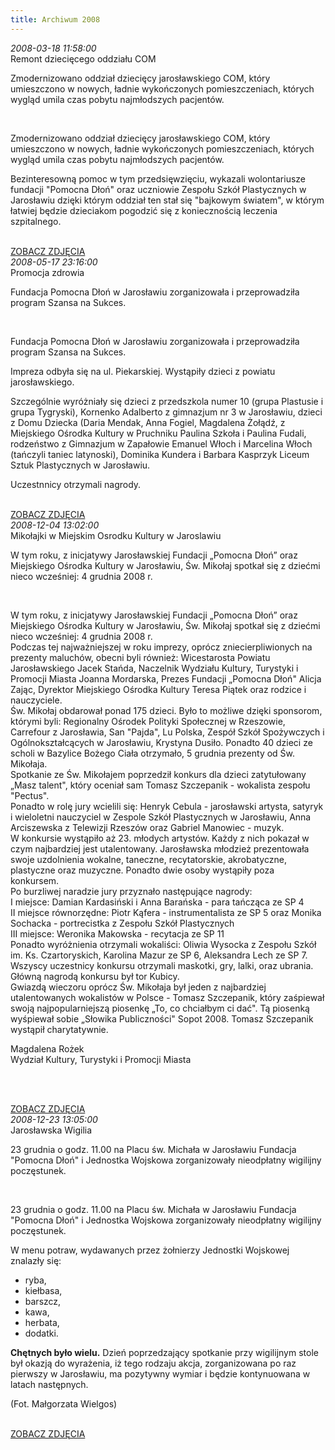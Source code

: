 ```yaml
---
title: Archiwum 2008
---
```


<div class="archiveItem">
<i>2008-03-18 11:58:00</i><br>
Remont dziecięcego oddziału COM<p>Zmodernizowano oddział dziecięcy jarosławskiego COM, który umieszczono w nowych, ładnie wykończonych pomieszczeniach, których wygląd umila czas pobytu najmłodszych pacjentów.</p><br>
<p>Zmodernizowano oddział dziecięcy jarosławskiego COM, który umieszczono w nowych, ładnie wykończonych pomieszczeniach, których wygląd umila czas pobytu najmłodszych pacjentów.</p><p>Bezinteresowną pomoc w tym przedsięwzięciu, wykazali wolontariusze fundacji "Pomocna Dłoń" oraz uczniowie Zespołu Szkół Plastycznych w Jarosławiu dzięki którym oddział ten stał się "bajkowym światem", w którym łatwiej będzie dzieciakom pogodzić się z koniecznością leczenia szpitalnego.</p><br>
<a href="#" class="loadImages">ZOBACZ ZDJĘCIA</a><br>
<div class="centerImgsEmpty">
<a href="img/archive_files/09.jpg" target="_blank"><img data-src="img/archive_files/09.jpg" /></a><br>
<a href="img/archive_files/DSC03878.JPG" target="_blank"><img data-src="img/archive_files/DSC03878.JPG" /></a><br>
<a href="img/archive_files/DSC03879.JPG" target="_blank"><img data-src="img/archive_files/DSC03879.JPG" /></a><br>
<a href="img/archive_files/DSC03880.JPG" target="_blank"><img data-src="img/archive_files/DSC03880.JPG" /></a><br>
<a href="img/archive_files/DSC03884.JPG" target="_blank"><img data-src="img/archive_files/DSC03884.JPG" /></a><br>
<a href="img/archive_files/DSC03911.JPG" target="_blank"><img data-src="img/archive_files/DSC03911.JPG" /></a><br>
<a href="img/archive_files/DSC03913.JPG" target="_blank"><img data-src="img/archive_files/DSC03913.JPG" /></a><br>
<a href="img/archive_files/DSC03914.JPG" target="_blank"><img data-src="img/archive_files/DSC03914.JPG" /></a><br>
<a href="img/archive_files/DSC03918.JPG" target="_blank"><img data-src="img/archive_files/DSC03918.JPG" /></a><br>
<a href="img/archive_files/DSC03924.JPG" target="_blank"><img data-src="img/archive_files/DSC03924.JPG" /></a><br>
<a href="img/archive_files/DSC03930.JPG" target="_blank"><img data-src="img/archive_files/DSC03930.JPG" /></a><br>
<a href="img/archive_files/DSC03931.JPG" target="_blank"><img data-src="img/archive_files/DSC03931.JPG" /></a><br>
<a href="img/archive_files/DSC03932.JPG" target="_blank"><img data-src="img/archive_files/DSC03932.JPG" /></a><br>
<a href="img/archive_files/DSC03933.JPG" target="_blank"><img data-src="img/archive_files/DSC03933.JPG" /></a><br>
<a href="img/archive_files/DSC03937.JPG" target="_blank"><img data-src="img/archive_files/DSC03937.JPG" /></a><br>
<a href="img/archive_files/scale-img.jpeg" target="_blank"><img data-src="img/archive_files/scale-img.jpeg" /></a><br>
<a href="img/archive_files/malowanie-szpitala.jpg" target="_blank"><img data-src="img/archive_files/malowanie-szpitala.jpg" /></a><br>
</div>
</div>
<div class="archiveItem">
<i>2008-05-17 23:16:00</i><br>
Promocja zdrowia<p>Fundacja Pomocna Dłoń w Jarosławiu zorganizowała i przeprowadziła program Szansa na Sukces.</p><br>
<p>Fundacja Pomocna Dłoń w Jarosławiu zorganizowała i przeprowadziła program Szansa na Sukces.</p><p>Impreza odbyła się na ul. Piekarskiej. Wystąpiły dzieci z powiatu jarosławskiego.</p><p>Szczególnie wyróżniały się dzieci z przedszkola numer 10 (grupa Plastusie i grupa Tygryski), Kornenko Adalberto z gimnazjum nr 3 w Jarosławiu, dzieci z Domu Dziecka (Daria Mendak, Anna Fogiel, Magdalena Żołądź, z Miejskiego Ośrodka Kultury w Pruchniku Paulina Szkoła i Paulina Fudali, rodzeństwo z Gimnazjum w Zapałowie Emanuel Włoch i Marcelina Włoch (tańczyli taniec latynoski), Dominika Kundera i Barbara Kasprzyk Liceum Sztuk Plastycznych w Jarosławiu.</p><p>Uczestnnicy otrzymali nagrody.</p><br>
<a href="#" class="loadImages">ZOBACZ ZDJĘCIA</a><br>
<div class="centerImgsEmpty">
<a href="img/archive_files/0a378ba8e8f719e3125c634d6ce5fe70.jpg" target="_blank"><img data-src="img/archive_files/0a378ba8e8f719e3125c634d6ce5fe70.jpg" /></a><br>
<a href="img/archive_files/7800db6d52eb019d0a11e0336fc1f96e.jpg" target="_blank"><img data-src="img/archive_files/7800db6d52eb019d0a11e0336fc1f96e.jpg" /></a><br>
<a href="img/archive_files/9f1432674e53395c0e070071867ec162.jpg" target="_blank"><img data-src="img/archive_files/9f1432674e53395c0e070071867ec162.jpg" /></a><br>
<a href="img/archive_files/a06f3679df84cd26dfabface7d6cf224.jpg" target="_blank"><img data-src="img/archive_files/a06f3679df84cd26dfabface7d6cf224.jpg" /></a><br>
<a href="img/archive_files/czerwiec-2008.jpg" target="_blank"><img data-src="img/archive_files/czerwiec-2008.jpg" /></a><br>
</div>
</div>
<div class="archiveItem">
<i>2008-12-04 13:02:00</i><br>
Mikołajki w Miejskim Osrodku Kultury w Jaroslawiu<p>W tym roku, z inicjatywy Jarosławskiej Fundacji „Pomocna Dłoń” oraz Miejskiego Ośrodka Kultury w Jarosławiu, Św. Mikołaj spotkał się z dziećmi nieco wcześniej: 4 grudnia 2008 r.</p><br>
<p>W tym roku, z inicjatywy Jarosławskiej Fundacji „Pomocna Dłoń” oraz Miejskiego Ośrodka Kultury w Jarosławiu, Św. Mikołaj spotkał się z dziećmi nieco wcześniej: 4 grudnia 2008 r. <br>Podczas tej najważniejszej w roku imprezy, oprócz zniecierpliwionych na prezenty maluchów, obecni byli również: Wicestarosta Powiatu Jarosławskiego Jacek Stańda, Naczelnik Wydziału Kultury, Turystyki i Promocji Miasta Joanna Mordarska, Prezes Fundacji „Pomocna Dłoń" Alicja Zając, Dyrektor Miejskiego Ośrodka Kultury Teresa Piątek oraz rodzice i nauczyciele. <br>Św. Mikołaj obdarował ponad 175 dzieci. Było to możliwe dzięki sponsorom, którymi byli: Regionalny Ośrodek Polityki Społecznej w Rzeszowie, Carrefour z Jarosławia, San "Pajda", Lu Polska, Zespół Szkół Spożywczych i Ogólnokształcących w Jarosławiu, Krystyna Dusiło. Ponadto 40 dzieci ze scholi w Bazylice Bożego Ciała otrzymało, 5 grudnia prezenty od Św. Mikołaja. <br>Spotkanie ze Św. Mikołajem poprzedził konkurs dla dzieci zatytułowany „Masz talent", który oceniał sam Tomasz Szczepanik - wokalista zespołu "Pectus". <br>Ponadto w rolę jury wcielili się: Henryk Cebula - jarosławski artysta, satyryk i wieloletni nauczyciel w Zespole Szkół Plastycznych w Jarosławiu, Anna Arciszewska z  Telewizji Rzeszów oraz Gabriel Manowiec - muzyk. <br>W konkursie wystąpiło aż 23. młodych artystów. Każdy z nich pokazał w czym najbardziej jest utalentowany. Jarosławska młodzież prezentowała swoje uzdolnienia wokalne, taneczne, recytatorskie, akrobatyczne, plastyczne oraz muzyczne. Ponadto dwie osoby wystąpiły poza konkursem. <br>Po burzliwej naradzie jury przyznało następujące nagrody: <br>I miejsce: Damian Kardasiński i Anna Barańska - para tańcząca ze SP 4 <br>II miejsce równorzędne: Piotr Kąfera - instrumentalista ze SP 5 oraz Monika Sochacka - portrecistka z Zespołu Szkół Plastycznych <br>III miejsce: Weronika Makowska - recytacja ze SP 11 <br>Ponadto wyróżnienia otrzymali wokaliści: Oliwia Wysocka z Zespołu Szkół im. Ks. Czartoryskich, Karolina Mazur ze SP 6, Aleksandra Lech ze SP 7. <br>Wszyscy uczestnicy konkursu otrzymali maskotki, gry, lalki, oraz ubrania. Główną nagrodą konkursu był tor Kubicy. <br>Gwiazdą wieczoru oprócz Św. Mikołaja był jeden z najbardziej utalentowanych wokalistów w Polsce - Tomasz Szczepanik, który zaśpiewał swoją najpopularniejszą piosenkę „To, co chciałbym ci dać". Tą piosenką wyśpiewał sobie „Słowika Publiczności" Sopot 2008. Tomasz Szczepanik wystąpił charytatywnie.</p><p>Magdalena Rożek<br>Wydział Kultury, Turystyki i Promocji Miasta</p><p align="center"><br></p><br>
<a href="#" class="loadImages">ZOBACZ ZDJĘCIA</a><br>
<div class="centerImgsEmpty">
<a href="img/archive_files/PICT7882.jpg" target="_blank"><img data-src="img/archive_files/PICT7882.jpg" /></a><br>
<a href="img/archive_files/PICT7892.JPG" target="_blank"><img data-src="img/archive_files/PICT7892.JPG" /></a><br>
<a href="img/archive_files/PICT7893.JPG" target="_blank"><img data-src="img/archive_files/PICT7893.JPG" /></a><br>
<a href="img/archive_files/PICT7914.JPG" target="_blank"><img data-src="img/archive_files/PICT7914.JPG" /></a><br>
<a href="img/archive_files/PICT7938.JPG" target="_blank"><img data-src="img/archive_files/PICT7938.JPG" /></a><br>
<a href="img/archive_files/PICT8001.JPG" target="_blank"><img data-src="img/archive_files/PICT8001.JPG" /></a><br>
<a href="img/archive_files/PICT8021.JPG" target="_blank"><img data-src="img/archive_files/PICT8021.JPG" /></a><br>
<a href="img/archive_files/PICT8027.jpg" target="_blank"><img data-src="img/archive_files/PICT8027.jpg" /></a><br>
<a href="img/archive_files/PICT8028.JPG" target="_blank"><img data-src="img/archive_files/PICT8028.JPG" /></a><br>
<a href="img/archive_files/dom-dziecka-2008.jpg" target="_blank"><img data-src="img/archive_files/dom-dziecka-2008.jpg" /></a><br>
</div>
</div>
<div class="archiveItem">
<i>2008-12-23 13:05:00</i><br>
Jarosławska Wigilia<p>23 grudnia o godz. 11.00 na Placu św. Michała w Jarosławiu Fundacja "Pomocna Dłoń" i Jednostka Wojskowa zorganizowały nieodpłatny wigilijny poczęstunek.</p><br>
<p>23 grudnia o godz. 11.00 na Placu św. Michała w Jarosławiu Fundacja "Pomocna Dłoń" i Jednostka Wojskowa zorganizowały nieodpłatny wigilijny poczęstunek.</p><p>W menu potraw, wydawanych przez żołnierzy Jednostki Wojskowej znalazły się:</p><ul><li>ryba,</li><li>kiełbasa,</li><li>barszcz,</li><li>kawa,</li><li>herbata,</li><li>dodatki.</li></ul><p><strong>Chętnych było wielu.</strong> Dzień poprzedzający spotkanie przy wigilijnym stole był okazją do wyrażenia, iż tego rodzaju akcja, zorganizowana po raz pierwszy w Jarosławiu, ma pozytywny wymiar i będzie kontynuowana w latach następnych.</p><p>(Fot. Małgorzata Wielgos)</p><br>
<a href="#" class="loadImages">ZOBACZ ZDJĘCIA</a><br>
<div class="centerImgsEmpty">
<a href="img/archive_files/1.jpg" target="_blank"><img data-src="img/archive_files/1.jpg" /></a><br>
<a href="img/archive_files/2.jpg" target="_blank"><img data-src="img/archive_files/2.jpg" /></a><br>
<a href="img/archive_files/3.jpg" target="_blank"><img data-src="img/archive_files/3.jpg" /></a><br>
<a href="img/archive_files/4.jpg" target="_blank"><img data-src="img/archive_files/4.jpg" /></a><br>
<a href="img/archive_files/5.jpg" target="_blank"><img data-src="img/archive_files/5.jpg" /></a><br>
<a href="img/archive_files/6.jpg" target="_blank"><img data-src="img/archive_files/6.jpg" /></a><br>
<a href="img/archive_files/7.jpg" target="_blank"><img data-src="img/archive_files/7.jpg" /></a><br>
<a href="img/archive_files/8.jpg" target="_blank"><img data-src="img/archive_files/8.jpg" /></a><br>
</div>
</div>
